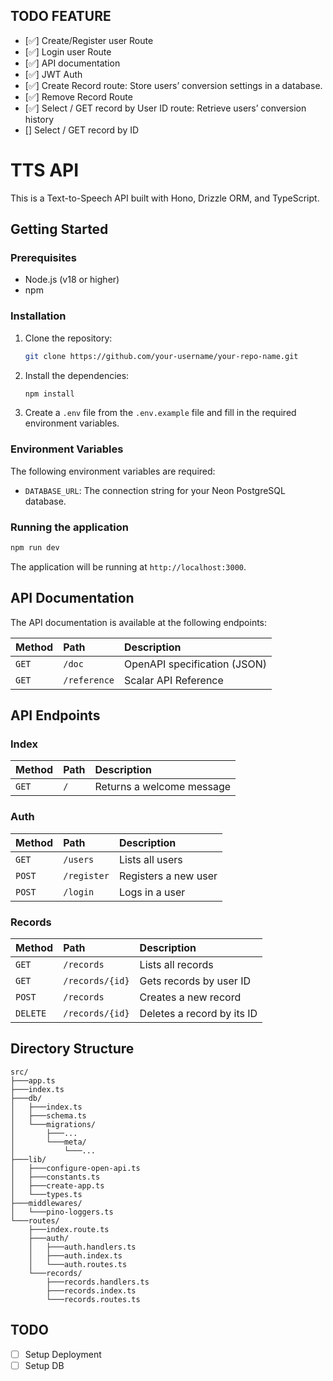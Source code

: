 ## TODO FEATURE
- [✅] Create/Register user Route
- [✅] Login user Route
- [✅] API documentation
- [✅] JWT Auth
- [✅] Create Record route: Store users’ conversion settings in a database.
- [✅] Remove Record Route
- [✅] Select / GET record by User ID route: Retrieve users’ conversion history
- [] Select / GET record by ID

# TTS API

This is a Text-to-Speech API built with Hono, Drizzle ORM, and TypeScript.

## Getting Started

### Prerequisites

- Node.js (v18 or higher)
- npm

### Installation

1.  Clone the repository:
    ```bash
    git clone https://github.com/your-username/your-repo-name.git
    ```
2.  Install the dependencies:
    ```bash
    npm install
    ```
3.  Create a `.env` file from the `.env.example` file and fill in the required environment variables.

### Environment Variables

The following environment variables are required:

-   `DATABASE_URL`: The connection string for your Neon PostgreSQL database.

### Running the application

```bash
npm run dev
```

The application will be running at `http://localhost:3000`.

## API Documentation

The API documentation is available at the following endpoints:

| Method | Path          | Description                   |
| :------- | :------------ | :---------------------------- |
| `GET`    | `/doc`        | OpenAPI specification (JSON)  |
| `GET`    | `/reference`  | Scalar API Reference          |


## API Endpoints

### Index

| Method | Path | Description     |
| :----- | :--- | :-------------- |
| `GET`  | `/`  | Returns a welcome message |

### Auth

| Method | Path       | Description      |
| :----- | :--------- | :--------------- |
| `GET`  | `/users`   | Lists all users  |
| `POST` | `/register`| Registers a new user |
| `POST` | `/login`   | Logs in a user   |

### Records

| Method   | Path          | Description                   |
| :------- | :------------ | :---------------------------- |
| `GET`    | `/records`    | Lists all records             |
| `GET`    | `/records/{id}` | Gets records by user ID       |
| `POST`   | `/records`    | Creates a new record          |
| `DELETE` | `/records/{id}` | Deletes a record by its ID    |

## Directory Structure

```
src/
├───app.ts
├───index.ts
├───db/
│   ├───index.ts
│   ├───schema.ts
│   └───migrations/
│       ├───...
│       └───meta/
│           └───...
├───lib/
│   ├───configure-open-api.ts
│   ├───constants.ts
│   ├───create-app.ts
│   └───types.ts
├───middlewares/
│   └───pino-loggers.ts
└───routes/
    ├───index.route.ts
    ├───auth/
    │   ├───auth.handlers.ts
    │   ├───auth.index.ts
    │   └───auth.routes.ts
    └───records/
        ├───records.handlers.ts
        ├───records.index.ts
        └───records.routes.ts
```

## TODO

- [ ] Setup Deployment
- [ ] Setup DB
